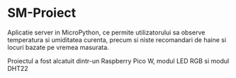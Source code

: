# SM-Proiect

Aplicatie server in MicroPython, ce permite utilizatorului sa observe temperatura si umiditatea curenta, precum si niste recomandari de haine si locuri bazate pe vremea masurata.

Proiectul a fost alcatuit dintr-un Raspberry Pico W, modul LED RGB si modul DHT22
